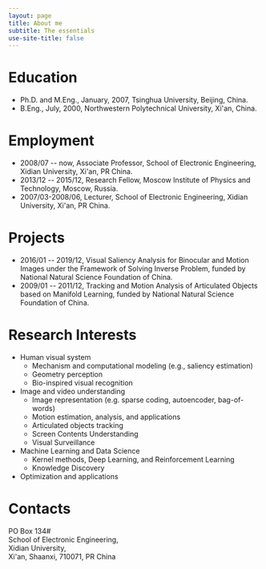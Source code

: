 ```yaml
---
layout: page
title: About me
subtitle: The essentials
use-site-title: false
---
```


Education
=========

- Ph.D. and M.Eng., January, 2007, Tsinghua University, Beijing, China.
- B.Eng., July, 2000, Northwestern Polytechnical University, Xi'an, China.

Employment
==========

- 2008/07 -- now, Associate Professor, School of Electronic Engineering, Xidian University, Xi'an, PR China.
- 2013/12 -- 2015/12, Research Fellow, Moscow Institute of Physics and Technology, Moscow, Russia.
- 2007/03-2008/06, Lecturer, School of Electronic Engineering, Xidian University, Xi'an, PR China.

Projects
========

- 2016/01 -- 2019/12, Visual Saliency Analysis for Binocular and Motion Images under the Framework of Solving Inverse Problem, funded by National Natural Science Foundation of China.
- 2009/01 -- 2011/12, Tracking and Motion Analysis of Articulated Objects based on Manifold Learning, funded by National Natural Science Foundation of China.

Research Interests
==================

- Human visual system
  - Mechanism and computational modeling (e.g., saliency estimation)
  - Geometry perception
  - Bio-inspired visual recognition
- Image and video understanding
  - Image representation (e.g. sparse coding, autoencoder, bag-of-words)
  - Motion estimation, analysis, and applications
  - Articulated objects tracking
  - Screen Contents Understanding
  - Visual Surveillance
- Machine Learning and Data Science
  - Kernel methods, Deep Learning, and Reinforcement Learning
  - Knowledge Discovery
- Optimization and applications

Contacts
========

PO Box 134\# <br>
School of Electronic Engineering,<br>
Xidian University,<br>
Xi'an, Shaanxi, 710071, PR China
